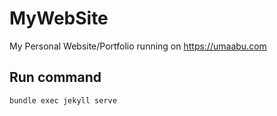 # MyWebSite
My Personal Website/Portfolio running on https://umaabu.com

## Run command
`bundle exec jekyll serve`

